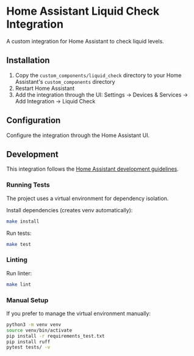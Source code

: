 # Home Assistant Liquid Check Integration

A custom integration for Home Assistant to check liquid levels.

## Installation

1. Copy the `custom_components/liquid_check` directory to your Home Assistant's `custom_components` directory
2. Restart Home Assistant
3. Add the integration through the UI: Settings → Devices & Services → Add Integration → Liquid Check

## Configuration

Configure the integration through the Home Assistant UI.

## Development

This integration follows the [Home Assistant development guidelines](https://developers.home-assistant.io/docs/creating_component_index).

### Running Tests

The project uses a virtual environment for dependency isolation.

Install dependencies (creates venv automatically):
```bash
make install
```

Run tests:
```bash
make test
```

### Linting

Run linter:
```bash
make lint
```

### Manual Setup

If you prefer to manage the virtual environment manually:
```bash
python3 -m venv venv
source venv/bin/activate
pip install -r requirements_test.txt
pip install ruff
pytest tests/ -v
```
